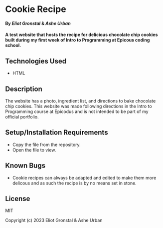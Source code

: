 # Cookie Recipe

#### By _**Eliot Gronstal**_ & _**Ashe Urban**_

#### A test website that hosts the recipe for delicious chocolate chip cookies built during my first week of Intro to Programming at Epicous coding school.

## Technologies Used

* HTML

## Description

The website has a photo, ingredient list, and directions to bake chocolate chip cookies. This website was made following directions in the Intro to Programming course at Epicodus and is not intended to be part of my official portfolio.

## Setup/Installation Requirements

* Copy the file from the repository.
* Open the file to view.

## Known Bugs

* Cookie recipes can always be adapted and edited to make them more delicous and as such the recipe is by no means set in stone.

## License

MIT

Copyright (c) 2023 Eliot Gronstal & Ashe Urban